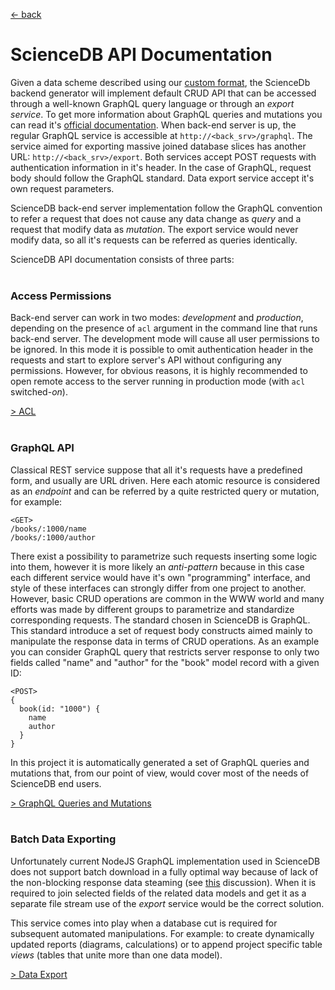 [ &larr; back](README.md)
<br/>
# ScienceDB API Documentation

Given a data scheme described using our [custom format](setup_data_scheme.md), the ScienceDb backend generator will implement default CRUD API that can be accessed through a well-known GraphQL query language or through an *export service*. To get more information about GraphQL queries and mutations you can read it's [official documentation](https://graphql.org/learn/queries/). When back-end server is up, the regular GraphQL service is accessible at `http://<back_srv>/graphql`. The service aimed for exporting massive joined database slices has another URL: `http://<back_srv>/export`. Both services accept POST requests with authentication information in it's header. In the case of GraphQL, request body should follow the GraphQL standard. Data export service accept it's own request parameters.

ScienceDB back-end server implementation follow the GraphQL convention to refer a request that does not cause any data change as *query* and a request that modify data as *mutation*. The export service would never modify data, so all it's requests can be referred as queries identically.

ScienceDB API documentation consists of three parts:
<br/><br/>

### Access Permissions

Back-end server can work in two modes: *development* and *production*, depending on the presence of `acl` argument in the command line that runs back-end server. The development mode will cause all user permissions to be ignored. In this mode it is possible to omit authentication header in the requests and start to explore server's API without configuring any permissions. However, for obvious reasons, it is highly recommended to open remote access to the server running in production mode (with `acl` switched-*on*).

[ > ACL](api_acl.md)
<br/><br/>
### GraphQL API
 
Classical REST service suppose that all it's requests have a predefined form, and usually are URL driven. Here each atomic resource is considered as an *endpoint* and can be referred by a quite restricted query or mutation, for example:
```
<GET>
/books/:1000/name
/books/:1000/author
```  
There exist a possibility to parametrize such requests inserting some logic into them, however it is more likely an *anti-pattern* because in this case each different service would have it's own "programming" interface, and style of these interfaces can strongly differ from one project to another. However, basic CRUD operations are common in the WWW world and many efforts was made by different groups to parametrize and standardize corresponding requests. The standard chosen in ScienceDB is GraphQL. This standard introduce a set of request body constructs aimed mainly to manipulate the response data in terms of CRUD operations. As an example you can consider GraphQL query that restricts server response to only two fields called "name" and "author" for the "book" model record with a given ID:

```
<POST>
{
  book(id: "1000") {
    name
    author
  }
}
```

In this project it is automatically generated a set of GraphQL queries and mutations that, from our point of view, would cover most of the needs of ScienceDB end users.

[ > GraphQL Queries and Mutations](api_graphql.md)
<br/><br/>
### Batch Data Exporting

Unfortunately current NodeJS GraphQL implementation used in ScienceDB does not support batch download in a fully optimal way because of lack of the non-blocking response data steaming (see [this](https://github.com/graphql/graphql-js/issues/1537) discussion). When it is required to join selected fields of the related data models and get it as a separate file stream use of the *export* service would be the correct solution. 

This service comes into play when a database cut is required for subsequent automated manipulations. For example: to create dynamically updated reports (diagrams, calculations) or to append project specific table *views* (tables that unite more than one data model).

[ > Data Export](api_export.md)